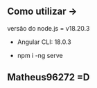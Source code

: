 ## Como utilizar ->
versão do node.js = v18.20.3
- Angular CLI: 18.0.3

- npm i
-ng serve

## Matheus96272 =D